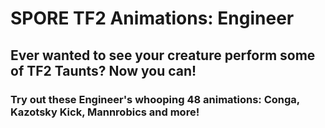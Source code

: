 # SPORE TF2 Animations: Engineer
## Ever wanted to see your creature perform some of TF2 Taunts? Now you can!

### Try out these Engineer's whooping 48 animations: Conga, Kazotsky Kick, Mannrobics and more!
